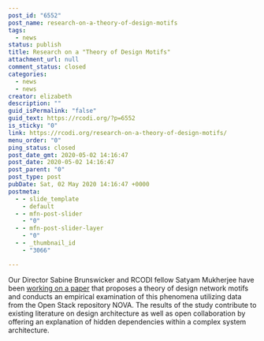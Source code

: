 ```yaml
---
post_id: "6552"
post_name: research-on-a-theory-of-design-motifs
tags:
  - news
status: publish
title: Research on a "Theory of Design Motifs"
attachment_url: null
comment_status: closed
categories:
  - news
  - news
creator: elizabeth
description: ""
guid_isPermalink: "false"
guid_text: https://rcodi.org/?p=6552
is_sticky: "0"
link: https://rcodi.org/research-on-a-theory-of-design-motifs/
menu_order: "0"
ping_status: closed
post_date_gmt: 2020-05-02 14:16:47
post_date: 2020-05-02 14:16:47
post_parent: "0"
post_type: post
pubDate: Sat, 02 May 2020 14:16:47 +0000
postmeta:
  - - slide_template
    - default
  - - mfn-post-slider
    - "0"
  - - mfn-post-slider-layer
    - "0"
  - - _thumbnail_id
    - "3066"

---
```

Our Director Sabine Brunswicker and RCODI fellow Satyam Mukherjee have been [working on a paper](https://papers.ssrn.com/sol3/papers.cfm?abstract_id=3568249) that proposes a theory of design network motifs and conducts an empirical examination of this phenomena utilizing data from the Open Stack repository NOVA. The results of the study contribute to existing literature on design architecture as well as open collaboration by offering an explanation of hidden dependencies within a complex system architecture.
